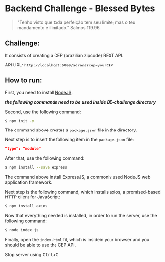 # Backend Challenge - Blessed Bytes

> "Tenho visto que toda perfeição tem seu limite; mas o teu mandamento é ilimitado." Salmos 119.96.

## Challenge:

It consists of creating a CEP (brazilian zipcode) REST API.

API URL: `http://localhost:5000/adress?cep=yourCEP`

## How to run:

First, you need to install [NodeJS](https://nodejs.org/en/download).

***the following commands need to be used inside BE-challenge directory***

Second, use the following command:
```bash
$ npm init -y
```
The command above creates a `package.json` file in the directory.

Next step is to insert the following item in the `package.json` file:

```json
"type": "module"
```

After that, use the following command:

```bash
$ npm install --save express
```
The command above install ExpressJS, a commonly used NodeJS web application framework.

Next step is the following command, which installs axios, a promised-based HTTP client for JavaScript:

```bash
$ npm install axios
```

Now that everything needed is installed, in order to run the server, use the following command:

```bash
$ node index.js
```

Finally, open the `index.html` fil, which is insidein your browser and you should be able to use the CEP API.

Stop server using <kbd>Ctrl</kbd>+<kbd>C</kbd>